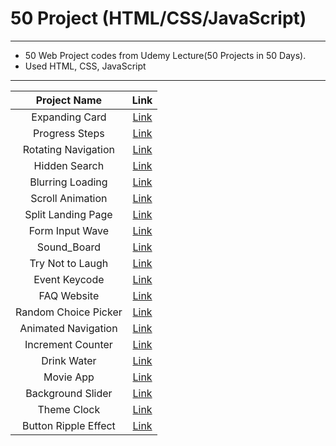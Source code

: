 50 Project (HTML/CSS/JavaScript)
==========
---

- 50 Web Project codes from Udemy Lecture(50 Projects in 50 Days).
- Used HTML, CSS, JavaScript

---

| Project Name | Link |
|:---:|:---:|
|Expanding Card| [Link](https://sjyb9394.github.io/50-Web-Projects/Expanding_Cards/index.html) |
|Progress Steps| [Link](https://sjyb9394.github.io/50-Web-Projects/Progress_Steps/index.html) |
|Rotating Navigation| [Link](https://sjyb9394.github.io/50-Web-Projects/Rotating_Navigation/index.html)|
|Hidden Search| [Link](https://sjyb9394.github.io/50-Web-Projects/Hidden_Search/index.html)|
|Blurring Loading| [Link](https://sjyb9394.github.io/50-Web-Projects/Blurry_Loading/index.html)|
|Scroll Animation| [Link](https://sjyb9394.github.io/50-Web-Projects/Scroll_Animation/index.html)|
|Split Landing Page| [Link](https://sjyb9394.github.io/50-Web-Projects/Split_Landing_Page/index.html)|
|Form Input Wave|[Link](https://sjyb9394.github.io/50-Web-Projects/Form_Input_Wave/index.html)|
|Sound_Board|[Link](https://sjyb9394.github.io/50-Web-Projects/Sound_Board/index.html)|
|Try Not to Laugh| [Link](https://sjyb9394.github.io/50-Web-Projects/Try_Not_To_Laugh/index.html)|
|Event Keycode|[Link](https://sjyb9394.github.io/50-Web-Projects/Event_KeyCodes/index.html)|
|FAQ Website| [Link](https://sjyb9394.github.io/50-Web-Projects/FAQ_Website/index.html)|
|Random Choice Picker| [Link](https://sjyb9394.github.io/50-Web-Projects/Random_Choice_Picker/index.html)|
|Animated Navigation| [Link](https://sjyb9394.github.io/50-Web-Projects/Animated_Navigation/index.html)|
|Increment Counter| [Link](https://sjyb9394.github.io/50-Web-Projects/Increment_Counter/index.html)|
|Drink Water|[Link](https://sjyb9394.github.io/50-Web-Projects/Drink_Water/index.html)|
|Movie App|[Link](https://sjyb9394.github.io/50-Web-Projects/Movie_App/index.html)|
|Background Slider|[Link](https://sjyb9394.github.io/50-Web-Projects/Background_Slider/index.html)|
|Theme Clock|[Link](https://sjyb9394.github.io/50-Web-Projects/Theme_Clock/index.html)|
|Button Ripple Effect| [Link](https://sjyb9394.github.io/50-Web-Projects/Button_Ripple_Effect/index.html)|